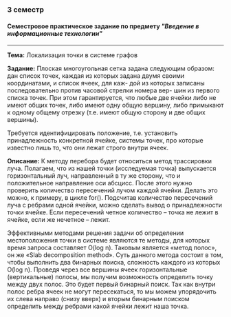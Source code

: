 ### 3 семестр

#### Семестровое практическое задание по предмету ***"Введение в информационные технологии"***

---
**Тема:** Локализация точки в системе графов
 
**Задание:** Плоская многоугольная сетка задана следующим образом: дан список точек, каждая из которых задана двумя своими координатами, и список ячеек, для каж- дой из которых записаны последовательно против часовой стрелки номера вер- шин из первого списка точек. При этом гарантируется, что любые две ячейки либо не имеют общих точек, либо имеют одну общую вершину, либо примыкают к одному общему отрезку (т.е. имеют общую сторону и две общих вершины).

Требуется идентифицировать положение, т.е. установить принадлежность конкретной ячейке, системы точек, про которые известно лишь то, что они лежат строго внутри ячеек.

**Описание:** 
К методу перебора будет относиться метод трассировки луча.
Полагаем, что из нашей точки (исследуемая точка) выпускается горизонтальный луч, направленный в ту же сторону, что и положительное направление оси абсцисс. После этого нужно проверить количество пересечений лучом каждой ячейки. Делать это можно, к примеру, в цикле for(). Подсчитав
количество пересечений луча с ребрами одной ячейки, можно сделать вывод о
принадлежности точки ячейке. Если пересечений четное количество – точка
не лежит в ячейке, если же нечетное – лежит.


Эффективными методами решения задачи об определении
местоположения точки в системе являются те методы, для которых время
запроса составляет O(log n). Таковым является «метод полос», он же «Slab
decomposition method».
Суть данного метода состоит в том, чтобы выполнить два бинарных
поиска, сложность каждого из которых O(log n). Проведя через все вершины
ячеек горизонтальные (вертикальные) полосы, мы получим возможность определить точку между двух полос. Это будет первый бинарный поиск. Так как
внутри полос ребра ячеек не могут пересекаться, то мы можем упорядочить их
слева направо (снизу вверх) и вторым бинарным поиском определить между
ребрами какой ячейки лежит наша точка.

